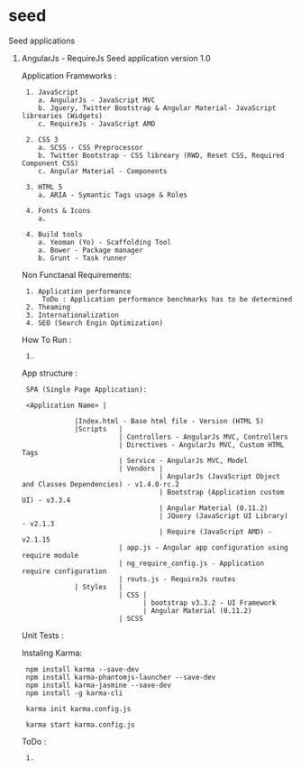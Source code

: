 # seed
Seed applications

1. AngularJs - RequireJs Seed application
    version 1.0 
    
    Application Frameworks :
    
        1. JavaScript
           a. AngularJs - JavaScript MVC
           b. Jquery, Twitter Bootstrap & Angular Material- JavaScript librearies (Widgets)
           c. RequireJs - JavaScript AMD
    
        2. CSS 3
           a. SCSS - CSS Preprocessor
           b. Twitter Bootstrap - CSS libreary (RWD, Reset CSS, Required Component CSS)
           c. Angular Material - Components
    
        3. HTML 5
           a. ARIA - Symantic Tags usage & Roles
    
        4. Fonts & Icons
           a. 
    
        4. Build tools
           a. Yeoman (Yo) - Scaffolding Tool
           a. Bower - Package manager 
           b. Grunt - Task runner
    
    
    Non Functanal Requirements:
    
        1. Application performance
            ToDo : Application performance benchmarks has to be determined
        2. Theaming
        3. Internationalization
        4. SEO (Search Engin Optimization)
    
    How To Run :
    
        1. 
    
    App structure :
    
        SPA (Single Page Application):
    
        <Application Name> |
    
                    |Index.html - Base html file - Version (HTML 5)
                    |Scripts   |
                               | Controllers - AngularJs MVC, Controllers
                               | Directives - AngularJs MVC, Custom HTML Tags
                               | Service - AngularJs MVC, Model
                               | Vendors |
                                         | AngularJs (JavaScript Object and Classes Dependencies) - v1.4.0-rc.2
                                         | Bootstrap (Application custom UI) - v3.3.4
                                         | Angular Material (0.11.2)
                                         | JQuery (JavaScript UI Library) - v2.1.3
                                         | Require (JavaScript AMD) - v2.1.15
                               | app.js - Angular app configuration using require module
                               | ng_require_config.js - Application require configuration
                               | routs.js - RequireJs routes
                    | Styles   |
                               | CSS |
                                     | bootstrap v3.3.2 - UI Framework
                                     | Angular Material (0.11.2)
                               | SCSS
    
                      
    
    
    Unit Tests :
    
      Instaling Karma:
    
        npm install karma --save-dev
        npm install karma-phantomjs-launcher --save-dev
        npm install karma-jasmine --save-dev
        npm install -g karma-cli
    
        karma init karma.config.js
    
        karma start karma.config.js
    
    ToDo :
    
        1. 


